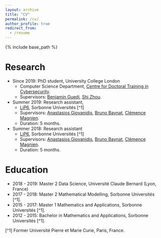```yaml
---
layout: archive
title: "CV"
permalink: /cv/
author_profile: true
redirect_from:
  - /resume
---
```


{% include base_path %}

Research
======
* Since 2019: PhD student, University College London	
	* Computer Science Department, [Centre for Doctoral Training in Cybersecurity](https://www.ucl.ac.uk/computer-science/study/postgraduate-research/centre-doctoral-training-cybersecurity). 
	* Supervisors: [Benjamin Guedj](https://bguedj.github.io/), [Shi Zhou](https://wp.cs.ucl.ac.uk/shizhou/).
* Summer 2019: Research assistant, 
	* [LiP6](https://www.lip6.fr/), Sorbonne Universités [^1]
	* Supervisors: [Anastasios Giovanidis](https://anastasiosgiovanidis.net/), [Bruno Baynat](https://www.lip6.fr/actualite/personnes-fiche.php?ident=P144), [Clémence Magnien](https://www-complexnetworks.lip6.fr/~magnien/).
	* Duration: 5 months.
* Summer 2018: Research assistant 
	* [LiP6](https://www.lip6.fr/), Sorbonne Universités [^1]
	* Supervisors: [Anastasios Giovanidis](https://anastasiosgiovanidis.net/), [Bruno Baynat](https://www.lip6.fr/actualite/personnes-fiche.php?ident=P144), [Clémence Magnien](https://www-complexnetworks.lip6.fr/~magnien/).
	* Duration: 5 months.

Education
======
* 2018 - 2019: Master 2 Data Science, Université Claude Bernard (Lyon, France)
* 2017 - 2018: Master 2 Mathematical Modelling, Sorbonne Universités [^1].
* 2015 - 2017: Master 1 Mathematics and Applications, Sorbonne Universités [^1].
* 2012 - 2015: Bachelor in Mathematics and Applications, Sorbonne Universités [^1].

[^1] Former Université Pierre et Marie Curie, Paris, France.